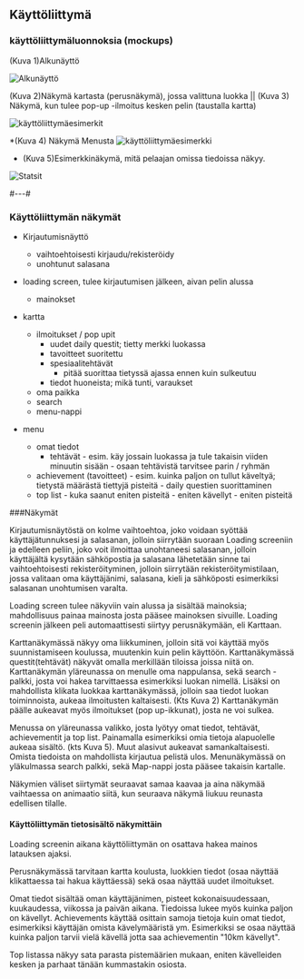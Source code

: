 ## Käyttöliittymä

### käyttöliittymäluonnoksia (mockups)

(Kuva 1)Alkunäyttö

![Alkunäyttö](kuvat/alkunäyttö.png)


(Kuva 2)Näkymä kartasta (perusnäkymä), jossa valittuna luokka || (Kuva 3) Näkymä, kun tulee pop-up -ilmoitus kesken pelin (taustalla kartta)

![käyttöliittymäesimerkit](kuvat/kuvat2.png)


*(Kuva 4) Näkymä Menusta
 ![käyttöliittymäesimerkki](kuvat/menu.png) 


* (Kuva 5)Esimerkkinäkymä, mitä pelaajan omissa tiedoissa näkyy.

 ![Statsit](kuvat/Stats.png)



#---#


### Käyttöliittymän näkymät
   - Kirjautumisnäyttö
       - vaihtoehtoisesti kirjaudu/rekisteröidy
       - unohtunut salasana
   - loading screen, tulee kirjautumisen jälkeen, aivan pelin alussa
       - mainokset
   - kartta
      - ilmoitukset / pop upit
         - uudet daily questit; tietty merkki luokassa
         - tavoitteet suoritettu
         - spesiaalitehtävät 
              - pitää suorittaa tietyssä ajassa ennen kuin sulkeutuu
         - tiedot huoneista; mikä tunti, varaukset
      - oma paikka
      - search
      - menu-nappi

  - menu
    - omat tiedot 
      - tehtävät
            - esim. käy jossain luokassa ja tule takaisin viiden minuutin sisään
            - osaan tehtävistä tarvitsee parin / ryhmän
    - achievement (tavoitteet)
            - esim. kuinka paljon on tullut käveltyä; tietystä määrästä tiettyjä pisteitä
            - daily questien suorittaminen 
    - top list
            - kuka saanut eniten pisteitä 
              - eniten kävellyt
              - eniten pisteitä



###Näkymät

Kirjautumisnäytöstä on kolme vaihtoehtoa, joko voidaan syöttää käyttäjätunnuksesi ja salasanan, jolloin siirrytään suoraan Loading screeniin ja edelleen peliin, joko voit ilmoittaa unohtaneesi salasanan, jolloin käyttäjältä kysytään sähköpostia ja salasana lähetetään sinne tai vaihtoehtoisesti rekisteröityminen, jolloin siirrytään rekisteröitymistilaan, jossa valitaan oma käyttäjänimi, salasana, kieli ja sähköposti esimerkiksi salasanan unohtumisen varalta.

Loading screen tulee näkyviin vain alussa ja sisältää mainoksia; mahdollisuus painaa mainosta josta pääsee mainoksen         sivuille. Loading screenin jälkeen peli automaattisesti siirtyy perusnäkymään, eli Karttaan.

Karttanäkymässä näkyy oma liikkuminen, jolloin sitä voi käyttää myös suunnistamiseen koulussa, muutenkin kuin pelin käyttöön. Karttanäkymässä questit(tehtävät) näkyvät omalla merkillään tiloissa joissa niitä on. Karttanäkymän yläreunassa on menulle oma nappulansa, sekä search -palkki, josta voi hakea tarvittaessa esimerkiksi luokan nimellä. Lisäksi on mahdollista klikata luokkaa karttanäkymässä, jolloin saa tiedot luokan toiminnoista, aukeaa ilmoitusten kaltaisesti. (Kts Kuva 2)
Karttanäkymän päälle aukeavat myös ilmoitukset (pop up-ikkunat), josta ne voi sulkea.

Menussa on yläreunassa valikko, josta lyötyy omat tiedot, tehtävät, achievementit ja top list. 
Painamalla esimerkiksi omia tietoja alapuolelle aukeaa sisältö. (kts Kuva 5). Muut alasivut aukeavat samankaltaisesti. Omista tiedoista on mahdollista kirjautua pelistä ulos.
Menunäkymässä on yläkulmassa search palkki, sekä Map-nappi josta pääsee takaisin kartalle.

Näkymien väliset siirtymät seuraavat samaa kaavaa ja aina näkymää vaihtaessa on animaatio siitä, kun seuraava näkymä liukuu reunasta edellisen tilalle.



#### Käyttöliittymän tietosisältö näkymittäin

Loading screenin aikana käyttöliittymän on osattava hakea mainos latauksen ajaksi.

Perusnäkymässä tarvitaan kartta koulusta, luokkien tiedot (osaa näyttää klikattaessa tai hakua käyttäessä) sekä osaa näyttää uudet ilmoitukset.

Omat tiedot sisältää oman käyttäjänimen, pisteet kokonaisuudessaan, kuukaudessa, viikossa ja paivän aikana. Tiedoissa 	lukee myös kuinka paljon on kävellyt. Achievements käyttää osittain samoja tietoja kuin omat tiedot, esimerkiksi käyttäjän omista kävelymääristä ym. Esimerkiksi se osaa näyttää kuinka paljon tarvii vielä kävellä jotta saa achievementin "10km kävellyt".

Top listassa näkyy sata parasta pistemäärien mukaan, eniten kävelleiden kesken ja parhaat tänään kummastakin osiosta.





